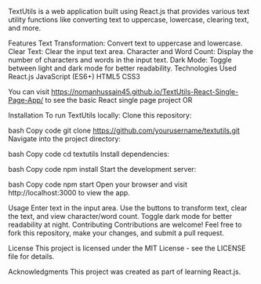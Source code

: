 TextUtils is a web application built using React.js that provides various text utility functions like converting text to uppercase, lowercase, clearing text, and more.

Features
Text Transformation: Convert text to uppercase and lowercase.
Clear Text: Clear the input text area.
Character and Word Count: Display the number of characters and words in the input text.
Dark Mode: Toggle between light and dark mode for better readability.
Technologies Used
React.js
JavaScript (ES6+)
HTML5
CSS3

You can visit https://nomanhussain45.github.io/TextUtils-React-Single-Page-App/ to see the basic React single page project 
OR

Installation
To run TextUtils locally:
Clone this repository:

bash
Copy code
git clone https://github.com/yourusername/textutils.git
Navigate into the project directory:

bash
Copy code
cd textutils
Install dependencies:

bash
Copy code
npm install
Start the development server:

bash
Copy code
npm start
Open your browser and visit http://localhost:3000 to view the app.

Usage
Enter text in the input area.
Use the buttons to transform text, clear the text, and view character/word count.
Toggle dark mode for better readability at night.
Contributing
Contributions are welcome! Feel free to fork this repository, make your changes, and submit a pull request.

License
This project is licensed under the MIT License - see the LICENSE file for details.

Acknowledgments
This project was created as part of learning React.js.
